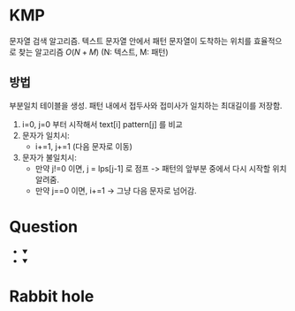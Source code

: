 # KMP

문자열 검색 알고리즘. 텍스트 문자열 안에서 패턴 문자열이 도착하는 위치를 효율적으로 찾는 알고리즘 $O(N+M)$ (N: 텍스트, M: 패턴)

## 방법

부분일치 테이블을 생성. 패턴 내에서 접두사와 접미사가 일치하는 최대길이를 저장함.

1. i=0, j=0 부터 시작해서 text[i] pattern[j] 를 비교
2. 문자가 일치시:
   - i+=1, j+=1 (다음 문자로 이동)
3. 문자가 불일치시:
   - 만약 j!=0 이면, j = lps[j-1] 로 점프 -> 패턴의 앞부분 중에서 다시 시작할 위치 알려줌.
   - 만약 j==0 이면, i+=1 -> 그냥 다음 문자로 넘어감.

# Question

- <details open>
  <summary></summary>
  </details>
- <details open>
  <summary></summary>
  </details>

# Rabbit hole
